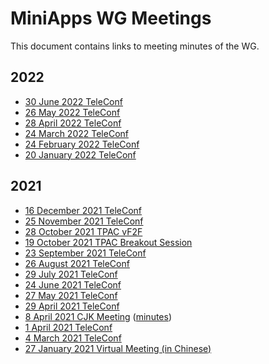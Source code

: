 # MiniApps WG Meetings

This document contains links to meeting minutes of the WG.

## 2022

* [30 June 2022 TeleConf](https://www.w3.org/2022/06/30-miniapp-minutes.html)
* [26 May 2022 TeleConf](https://www.w3.org/2022/05/26-MiniApp-minutes.html)
* [28 April 2022 TeleConf](https://www.w3.org/2022/04/28-MiniApp-minutes.html)
* [24 March 2022 TeleConf](https://www.w3.org/2022/03/24-miniapp-minutes.html)
* [24 February 2022 TeleConf](https://www.w3.org/2022/02/24-miniapp-minutes.html)
* [20 January 2022 TeleConf](https://www.w3.org/2022/01/20-miniapp-minutes.html)

## 2021

* [16 December 2021 TeleConf](https://www.w3.org/2021/12/16-miniapp-minutes.html)
* [25 November 2021 TeleConf](https://www.w3.org/2021/11/25-MiniApp-minutes.html)
* [28 October 2021 TPAC vF2F](https://www.w3.org/2021/10/28-MiniApp-minutes.html)
* [19 October 2021 TPAC Breakout Session](https://www.w3.org/2021/10/18-miniapptools-minutes.html)
* [23 September 2021 TeleConf](https://www.w3.org/2021/09/23-MiniApp-minutes.html)
* [26 August 2021 TeleConf](https://www.w3.org/2021/08/26-miniapp-minutes.html)
* [29 July 2021 TeleConf](https://www.w3.org/2021/07/29-miniapp-minutes.html)
* [24 June 2021 TeleConf](https://www.w3.org/2021/06/24-MiniApp-minutes.html)
* [27 May 2021 TeleConf](https://www.w3.org/2021/05/27-miniapp-minutes.html)
* [29 April 2021 TeleConf](https://www.w3.org/2021/04/29-MiniApp-minutes.html)
* [8 April 2021 CJK Meeting](https://www.w3.org/2021/03/miniapp-cjk/index.html) ([minutes](https://www.w3.org/2021/04/08-MiniApp-minutes.html))
* [1 April 2021 TeleConf](https://www.w3.org/2021/04/01-miniapp-minutes.html)
* [4 March 2021 TeleConf](https://www.w3.org/2021/03/04-miniapp-minutes.html)
* [27 January 2021 Virtual Meeting (in Chinese)](https://www.w3.org/2021/01/27-MiniApps-WG-session.html)
